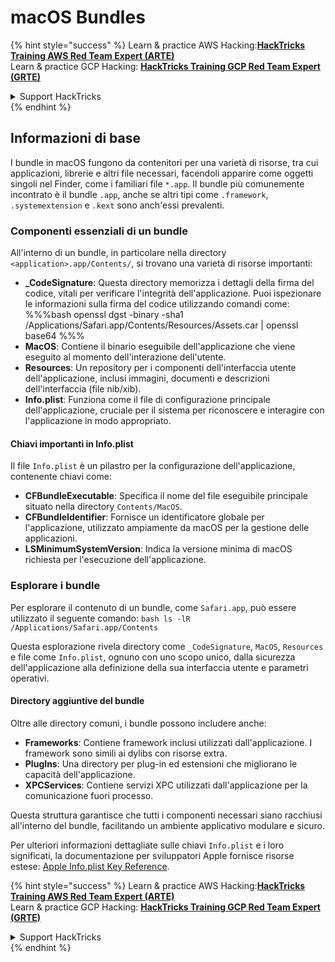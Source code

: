 # macOS Bundles

{% hint style="success" %}
Learn & practice AWS Hacking:<img src="/.gitbook/assets/arte.png" alt="" data-size="line">[**HackTricks Training AWS Red Team Expert (ARTE)**](https://training.hacktricks.xyz/courses/arte)<img src="/.gitbook/assets/arte.png" alt="" data-size="line">\
Learn & practice GCP Hacking: <img src="/.gitbook/assets/grte.png" alt="" data-size="line">[**HackTricks Training GCP Red Team Expert (GRTE)**<img src="/.gitbook/assets/grte.png" alt="" data-size="line">](https://training.hacktricks.xyz/courses/grte)

<details>

<summary>Support HackTricks</summary>

* Check the [**subscription plans**](https://github.com/sponsors/carlospolop)!
* **Join the** 💬 [**Discord group**](https://discord.gg/hRep4RUj7f) or the [**telegram group**](https://t.me/peass) or **follow** us on **Twitter** 🐦 [**@hacktricks\_live**](https://twitter.com/hacktricks\_live)**.**
* **Share hacking tricks by submitting PRs to the** [**HackTricks**](https://github.com/carlospolop/hacktricks) and [**HackTricks Cloud**](https://github.com/carlospolop/hacktricks-cloud) github repos.

</details>
{% endhint %}

## Informazioni di base

I bundle in macOS fungono da contenitori per una varietà di risorse, tra cui applicazioni, librerie e altri file necessari, facendoli apparire come oggetti singoli nel Finder, come i familiari file `*.app`. Il bundle più comunemente incontrato è il bundle `.app`, anche se altri tipi come `.framework`, `.systemextension` e `.kext` sono anch'essi prevalenti.

### Componenti essenziali di un bundle

All'interno di un bundle, in particolare nella directory `<application>.app/Contents/`, si trovano una varietà di risorse importanti:

* **\_CodeSignature**: Questa directory memorizza i dettagli della firma del codice, vitali per verificare l'integrità dell'applicazione. Puoi ispezionare le informazioni sulla firma del codice utilizzando comandi come: %%%bash openssl dgst -binary -sha1 /Applications/Safari.app/Contents/Resources/Assets.car | openssl base64 %%%
* **MacOS**: Contiene il binario eseguibile dell'applicazione che viene eseguito al momento dell'interazione dell'utente.
* **Resources**: Un repository per i componenti dell'interfaccia utente dell'applicazione, inclusi immagini, documenti e descrizioni dell'interfaccia (file nib/xib).
* **Info.plist**: Funziona come il file di configurazione principale dell'applicazione, cruciale per il sistema per riconoscere e interagire con l'applicazione in modo appropriato.

#### Chiavi importanti in Info.plist

Il file `Info.plist` è un pilastro per la configurazione dell'applicazione, contenente chiavi come:

* **CFBundleExecutable**: Specifica il nome del file eseguibile principale situato nella directory `Contents/MacOS`.
* **CFBundleIdentifier**: Fornisce un identificatore globale per l'applicazione, utilizzato ampiamente da macOS per la gestione delle applicazioni.
* **LSMinimumSystemVersion**: Indica la versione minima di macOS richiesta per l'esecuzione dell'applicazione.

### Esplorare i bundle

Per esplorare il contenuto di un bundle, come `Safari.app`, può essere utilizzato il seguente comando: `bash ls -lR /Applications/Safari.app/Contents`

Questa esplorazione rivela directory come `_CodeSignature`, `MacOS`, `Resources` e file come `Info.plist`, ognuno con uno scopo unico, dalla sicurezza dell'applicazione alla definizione della sua interfaccia utente e parametri operativi.

#### Directory aggiuntive del bundle

Oltre alle directory comuni, i bundle possono includere anche:

* **Frameworks**: Contiene framework inclusi utilizzati dall'applicazione. I framework sono simili ai dylibs con risorse extra.
* **PlugIns**: Una directory per plug-in ed estensioni che migliorano le capacità dell'applicazione.
* **XPCServices**: Contiene servizi XPC utilizzati dall'applicazione per la comunicazione fuori processo.

Questa struttura garantisce che tutti i componenti necessari siano racchiusi all'interno del bundle, facilitando un ambiente applicativo modulare e sicuro.

Per ulteriori informazioni dettagliate sulle chiavi `Info.plist` e i loro significati, la documentazione per sviluppatori Apple fornisce risorse estese: [Apple Info.plist Key Reference](https://developer.apple.com/library/archive/documentation/General/Reference/InfoPlistKeyReference/Introduction/Introduction.html).

{% hint style="success" %}
Learn & practice AWS Hacking:<img src="/.gitbook/assets/arte.png" alt="" data-size="line">[**HackTricks Training AWS Red Team Expert (ARTE)**](https://training.hacktricks.xyz/courses/arte)<img src="/.gitbook/assets/arte.png" alt="" data-size="line">\
Learn & practice GCP Hacking: <img src="/.gitbook/assets/grte.png" alt="" data-size="line">[**HackTricks Training GCP Red Team Expert (GRTE)**<img src="/.gitbook/assets/grte.png" alt="" data-size="line">](https://training.hacktricks.xyz/courses/grte)

<details>

<summary>Support HackTricks</summary>

* Check the [**subscription plans**](https://github.com/sponsors/carlospolop)!
* **Join the** 💬 [**Discord group**](https://discord.gg/hRep4RUj7f) or the [**telegram group**](https://t.me/peass) or **follow** us on **Twitter** 🐦 [**@hacktricks\_live**](https://twitter.com/hacktricks\_live)**.**
* **Share hacking tricks by submitting PRs to the** [**HackTricks**](https://github.com/carlospolop/hacktricks) and [**HackTricks Cloud**](https://github.com/carlospolop/hacktricks-cloud) github repos.

</details>
{% endhint %}
